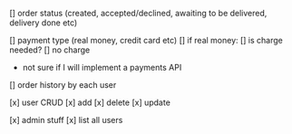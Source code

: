 [] order status (created, accepted/declined, awaiting to be delivered, delivery done etc)

[] payment type (real money, credit card etc)
  [] if real money: 
    [] is charge needed? 
    [] no charge
  * not sure if I will implement a payments API

[] order history by each user

[x] user CRUD
  [x] add 
  [x] delete
  [x] update

[x] admin stuff
  [x] list all users 